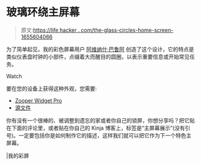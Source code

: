 # 玻璃环绕主屏幕

> 原文:[https://life hacker . com/the-glass-circles-home-screen-1655604066](https://lifehacker.com/the-glass-circles-home-screen-1655604066)

为了简单起见，我的彩色屏幕用户 [阿维纳什·巴鲁阿](http://mycolorscreen.com/rookie001/) 创造了这个设计，它的特点是类似仪表盘时钟的小部件，点缀着大而醒目的圆圈，以表示重要信息或开始常见任务。

Watch

要在您的设备上获得这种外观，您需要:

*   [Zooper Widget Pro](https://play.google.com/store/apps/details?id=org.zooper.zwpro)
*   [源文件](https://play.google.com/store/apps/details?id=org.zooper.zwpro)

你有没有一个很棒的、被调整到遗忘的家或者你自己的锁屏，你想分享吗？把它贴在下面的评论里，或者贴在你自己的 Kinja 博客上，标签是“主屏幕展示”(没有引号)。一定要包括你是如何制作它的描述，这样我们就可以把它作为下一个特色主屏幕。

|我的彩屏